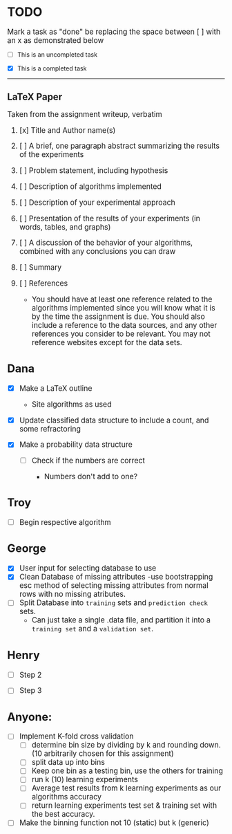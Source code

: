 # TODO

<big>Mark a task as "done" be replacing the space between [ ] with an x as demonstrated below</big>

- [ ] This is an uncompleted task

- [x] This is a completed task

---

## LaTeX Paper

<big>Taken from the assignment writeup, verbatim

1. [x] Title and Author name(s)

2. [ ] A brief, one paragraph abstract summarizing the results of the experiments

3. [ ] Problem statement, including hypothesis

4. [ ] Description of algorithms implemented

5. [ ] Description of your experimental approach

6. [ ] Presentation of the results of your experiments (in words, tables, and graphs)

7. [ ] A discussion of the behavior of your algorithms, combined with any conclusions you can draw

8. [ ] Summary

9. [ ] References

    - You should have at least one reference related to the algorithms implemented since you will know what it is by the time the assignment is due. You should also include a reference to the data sources, and any other references you consider to be relevant. You may not reference websites except for the data sets.

## Dana

- [x] Make a LaTeX outline

    - Site algorithms as used

- [x] Update classified data structure to include a count, and some refractoring

- [x] Make a probability data structure

    - [ ] Check if the numbers are correct

        - Numbers don't add to one?

## Troy

- [ ] Begin respective algorithm

## George
- [x] User input for selecting database to use
- [x] Clean Database of missing attributes
    -use bootstrapping esc method of selecting missing attributes from normal rows with no missing atributes.
- [ ] Split Database into `training` sets and `prediction check` sets.
    - Can just take a single .data file, and partition it into a `training set` and a `validation set`.

## Henry

- [ ] Step 2

- [ ] Step 3

## Anyone:
- [ ] Implement K-fold cross validation
    - [ ] determine bin size by dividing by k and rounding down. (10 arbitrarily chosen for this assignment) 
    - [ ] split data up into bins
    - [ ] Keep one bin as a testing bin, use the others for training
    - [ ] run k (10) learning experiments 
    - [ ] Average test results from k learning experiments as our algorithms accuracy
    - [ ] return learning experiments test set & training set with the best accuracy.

- [ ] Make the binning function not 10 (static) but k (generic)